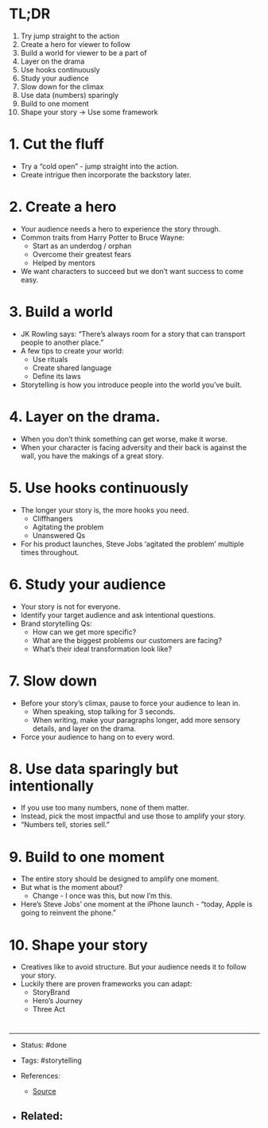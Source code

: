 # TL;DR
1. Try jump straight to the action
2. Create a hero for viewer to follow
3. Build a world for viewer to be a part of
4. Layer on the drama
5. Use hooks continuously
6. Study your audience
7. Slow down for the climax
8. Use data (numbers) sparingly
9. Build to one moment
10. Shape your story -> Use some framework

# 1. Cut the fluff
- Try a “cold open” - jump straight into the action.
- Create intrigue then incorporate the backstory later.

# 2. Create a hero
- Your audience needs a hero to experience the story through.
- Common traits from Harry Potter to Bruce Wayne:
	- Start as an underdog / orphan
	- Overcome their greatest fears
	- Helped by mentors
- We want characters to succeed but we don’t want success to come easy.

# 3. Build a world
- JK Rowling says: “There’s always room for a story that can transport people to another place.”
- A few tips to create your world:
	- Use rituals
	- Create shared language
	- Define its laws
- Storytelling is how you introduce people into the world you’ve built.

# 4. Layer on the drama.
- When you don’t think something can get worse, make it worse.
- When your character is facing adversity and their back is against the wall, you have the makings of a great story.

# 5. Use hooks continuously
- The longer your story is, the more hooks you need.
	- Cliffhangers
	- Agitating the problem
	- Unanswered Qs
- For his product launches, Steve Jobs ‘agitated the problem’ multiple times throughout.

# 6. Study your audience
- Your story is not for everyone.
- Identify your target audience and ask intentional questions.
- Brand storytelling Qs:
	- How can we get more specific?
	- What are the biggest problems our customers are facing?
	- What’s their ideal transformation look like?

# 7. Slow down
- Before your story’s climax, pause to force your audience to lean in.
	- When speaking, stop talking for 3 seconds.
	- When writing, make your paragraphs longer, add more sensory details, and layer on the drama.
- Force your audience to hang on to every word.


# 8. Use data sparingly but intentionally
- If you use too many numbers, none of them matter.
- Instead, pick the most impactful and use those to amplify your story.
- “Numbers tell, stories sell.”

# 9. Build to one moment
- The entire story should be designed to amplify one moment.
- But what is the moment about?
	- Change - I once was this, but now I’m this.
- Here’s Steve Jobs’ one moment at the iPhone launch - “today, Apple is going to reinvent the phone.”

# 10. Shape your story
- Creatives like to avoid structure. But your audience needs it to follow your story.
- Luckily there are proven frameworks you can adapt:
	- StoryBrand
	- Hero’s Journey
	- Three Act




#

---
- Status: #done

- Tags: #storytelling 

- References:
	- [Source](https://twitter.com/nathanbaugh27/status/1569323254124548096)

- Related:
	- 
